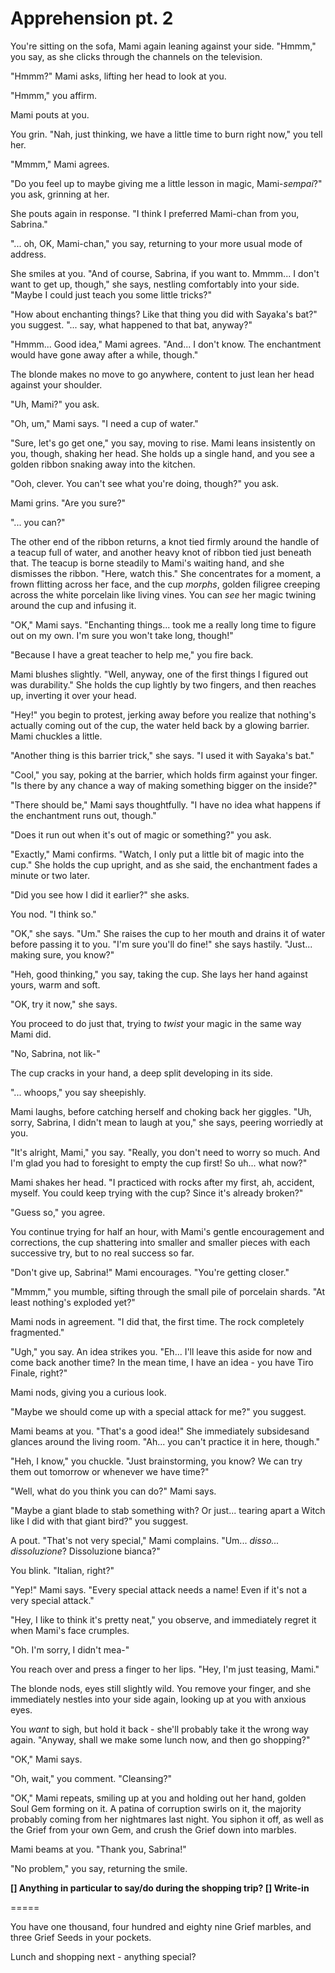 # Apprehension pt. 2

You're sitting on the sofa, Mami again leaning against your side. "Hmmm," you say, as she clicks through the channels on the television.

"Hmmm?" Mami asks, lifting her head to look at you.

"Hmmm," you affirm.

Mami pouts at you.

You grin. "Nah, just thinking, we have a little time to burn right now," you tell her.

"Mmmm," Mami agrees.

"Do you feel up to maybe giving me a little lesson in magic, Mami-*sempai*?" you ask, grinning at her.

She pouts again in response. "I think I preferred Mami-chan from you, Sabrina."

"... oh, OK, Mami-chan," you say, returning to your more usual mode of address.

She smiles at you. "And of course, Sabrina, if you want to. Mmmm... I don't want to get up, though," she says, nestling comfortably into your side. "Maybe I could just teach you some little tricks?"

"How about enchanting things? Like that thing you did with Sayaka's bat?" you suggest. "... say, what happened to that bat, anyway?"

"Hmmm... Good idea," Mami agrees. "And... I don't know. The enchantment would have gone away after a while, though."

The blonde makes no move to go anywhere, content to just lean her head against your shoulder.

"Uh, Mami?" you ask.

"Oh, um," Mami says. "I need a cup of water."

"Sure, let's go get one," you say, moving to rise. Mami leans insistently on you, though, shaking her head. She holds up a single hand, and you see a golden ribbon snaking away into the kitchen.

"Ooh, clever. You can't see what you're doing, though?" you ask.

Mami grins. "Are you sure?"

"... you can?"

The other end of the ribbon returns, a knot tied firmly around the handle of a teacup full of water, and another heavy knot of ribbon tied just beneath that. The teacup is borne steadily to Mami's waiting hand, and she dismisses the ribbon. "Here, watch this." She concentrates for a moment, a frown flitting across her face, and the cup *morphs*, golden filigree creeping across the white porcelain like living vines. You can *see* her magic twining around the cup and infusing it.

"OK," Mami says. "Enchanting things... took me a really long time to figure out on my own. I'm sure you won't take long, though!"

"Because I have a great teacher to help me," you fire back.

Mami blushes slightly. "Well, anyway, one of the first things I figured out was durability." She holds the cup lightly by two fingers, and then reaches up, inverting it over your head.

"Hey!" you begin to protest, jerking away before you realize that nothing's actually coming out of the cup, the water held back by a glowing barrier. Mami chuckles a little.

"Another thing is this barrier trick," she says. "I used it with Sayaka's bat."

"Cool," you say, poking at the barrier, which holds firm against your finger. "Is there by any chance a way of making something bigger on the inside?"

"There should be," Mami says thoughtfully. "I have no idea what happens if the enchantment runs out, though."

"Does it run out when it's out of magic or something?" you ask.

"Exactly," Mami confirms. "Watch, I only put a little bit of magic into the cup." She holds the cup upright, and as she said, the enchantment fades a minute or two later.

"Did you see how I did it earlier?" she asks.

You nod. "I think so."

"OK," she says. "Um." She raises the cup to her mouth and drains it of water before passing it to you. "I'm sure you'll do fine!" she says hastily. "Just... making sure, you know?"

"Heh, good thinking," you say, taking the cup. She lays her hand against yours, warm and soft.

"OK, try it now," she says.

You proceed to do just that, trying to *twist* your magic in the same way Mami did.

"No, Sabrina, not lik-"

The cup cracks in your hand, a deep split developing in its side.

"... whoops," you say sheepishly.

Mami laughs, before catching herself and choking back her giggles. "Uh, sorry, Sabrina, I didn't mean to laugh at you," she says, peering worriedly at you.

"It's alright, Mami," you say. "Really, you don't need to worry so much. And I'm glad you had to foresight to empty the cup first! So uh... what now?"

Mami shakes her head. "I practiced with rocks after my first, ah, accident, myself. You could keep trying with the cup? Since it's already broken?"

"Guess so," you agree.

You continue trying for half an hour, with Mami's gentle encouragement and corrections, the cup shattering into smaller and smaller pieces with each successive try, but to no real success so far.

"Don't give up, Sabrina!" Mami encourages. "You're getting closer."

"Mmmm," you mumble, sifting through the small pile of porcelain shards. "At least nothing's exploded yet?"

Mami nods in agreement. "I did that, the first time. The rock completely fragmented."

"Ugh," you say. An idea strikes you. "Eh... I'll leave this aside for now and come back another time? In the mean time, I have an idea - you have Tiro Finale, right?"

Mami nods, giving you a curious look.

"Maybe we should come up with a special attack for me?" you suggest.

Mami beams at you. "That's a good idea!" She immediately subsidesand glances around the living room. "Ah... you can't practice it in here, though."

"Heh, I know," you chuckle. "Just brainstorming, you know? We can try them out tomorrow or whenever we have time?"

"Well, what do you think you can do?" Mami says.

"Maybe a giant blade to stab something with? Or just... tearing apart a Witch like I did with that giant bird?" you suggest.

A pout. "That's not very special," Mami complains. "Um... *disso... dissoluzione*? Dissoluzione bianca?"

You blink. "Italian, right?"

"Yep!" Mami says. "Every special attack needs a name! Even if it's not a very special attack."

"Hey, I like to think it's pretty neat," you observe, and immediately regret it when Mami's face crumples.

"Oh. I'm sorry, I didn't mea-"

You reach over and press a finger to her lips. "Hey, I'm just teasing, Mami."

The blonde nods, eyes still slightly wild. You remove your finger, and she immediately nestles into your side again, looking up at you with anxious eyes.

You *want* to sigh, but hold it back - she'll probably take it the wrong way again. "Anyway, shall we make some lunch now, and then go shopping?"

"OK," Mami says.

"Oh, wait," you comment. "Cleansing?"

"OK," Mami repeats, smiling up at you and holding out her hand, golden Soul Gem forming on it. A patina of corruption swirls on it, the majority probably coming from her nightmares last night. You siphon it off, as well as the Grief from your own Gem, and crush the Grief down into marbles.

Mami beams at you. "Thank you, Sabrina!"

"No problem," you say, returning the smile.

**\[] Anything in particular to say/do during the shopping trip?
\[] Write-in**

\=====​

You have one thousand, four hundred and eighty nine Grief marbles, and three Grief Seeds in your pockets.

Lunch and shopping next - anything special?
